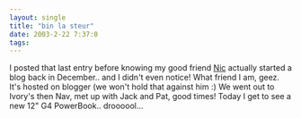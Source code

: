 ```yaml
---
layout: single
title: "bin la steur"
date: 2003-2-22 7:37:0
tags: 
---
```


I posted that last entry before knowing my good friend [Nic][1] actually started a blog back in December.. and I didn't even notice! What friend I am, geez. It's hosted on blogger (we won't hold that against him :) We went out to Ivory's then Nav, met up with Jack and Pat, good times! Today I get to see a new 12" G4 PowerBook.. droooool...






   [1]: http://personal.nbnet.nb.ca/nibs/
